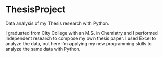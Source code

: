 # ThesisProject
Data analysis of my Thesis research with Python.

I graduated from City College with an M.S. in Chemistry and I performed independent research to compose my own thesis paper. I used Excel to analyze
the data, but here I'm applying my new programming skills to analyze the same data with Python.
